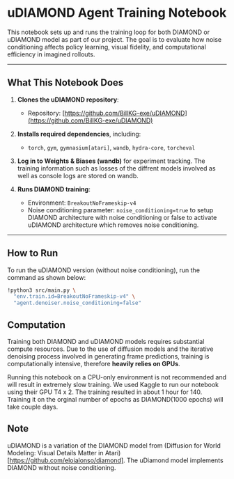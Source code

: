 # uDIAMOND Agent Training Notebook

This notebook sets up and runs the training loop for both DIAMOND or uDIAMOND
model as part of our project. The goal is to evaluate how noise conditioning
affects policy learning, visual fidelity, and computational efficiency in
imagined rollouts.

---

## What This Notebook Does

1. **Clones the uDIAMOND repository**:
   - Repository: [https://github.com/BillKG-exe/uDIAMOND](https://github.com/BillKG-exe/uDIAMOND)

2. **Installs required dependencies**, including:
   - `torch`, `gym`, `gymnasium[atari]`, `wandb`, `hydra-core`, `torcheval`

3. **Log in to Weights & Biases (wandb)** for experiment tracking. The training
   information such as losses of the diffrent models involved as well as
   console logs are stored on wandb.

4. **Runs DIAMOND training**:
   - Environment: `BreakoutNoFrameskip-v4`
   - Noise conditioning parameter: `noise_conditioning=true` to setup DIAMOND
     architecture with noise conditioning or false to activate uDIAMOND
     architecture which removes noise conditioning. 

---

## How to Run

To run the uDIAMOND version (without noise conditioning), run the command as shown below:

```bash
!python3 src/main.py \
  "env.train.id=BreakoutNoFrameskip-v4" \
  "agent.denoiser.noise_conditioning=false"
```

## Computation

Training both DIAMOND and uDIAMOND models requires substantial compute
resources. Due to the use of diffusion models and the iterative denoising
process involved in generating frame predictions, training is computationally
intensive, therefore **heavily relies on GPUs**. 

Running this notebook on a CPU-only environment is not recommended and will
result in extremely slow training. We used Kaggle to run our notebook using
their GPU T4 x 2. The training resulted in about 1 hour for 140. Training it on
the orginal number of epochs as DIAMOND(1000 epochs) will take couple days.

## Note
uDIAMOND is a variation of the DIAMOND model from (Diffusion for World Modeling:
Visual Details Matter in Atari)[https://github.com/eloialonso/diamond]. The 
uDiamond model implements DIAMOND without noise conditioning.
